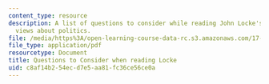 ```yaml
---
content_type: resource
description: A list of questions to consider while reading John Locke's philosophical
  views about politics.
file: /media/https%3A/open-learning-course-data-rc.s3.amazonaws.com/17-100j-political-economy-i-spring-2016/c8af14b254ecd7e5aa81fc36ce56ce0a_MIT17_100JS16_Locke_Ques.pdf
file_type: application/pdf
resourcetype: Document
title: Questions to Consider when reading Locke
uid: c8af14b2-54ec-d7e5-aa81-fc36ce56ce0a
---
```

